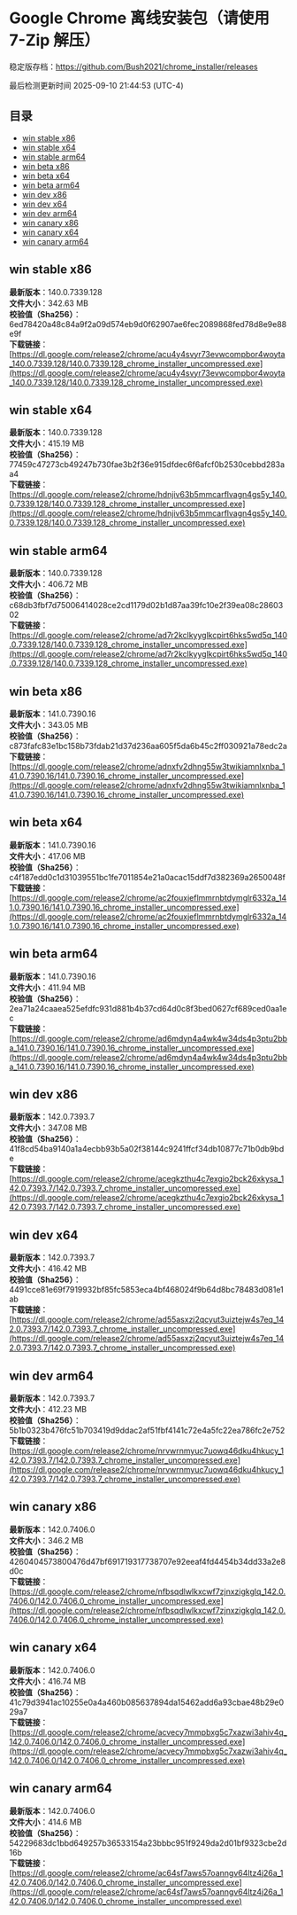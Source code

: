 # Google Chrome 离线安装包（请使用 7-Zip 解压）
稳定版存档：<https://github.com/Bush2021/chrome_installer/releases>

最后检测更新时间
2025-09-10 21:44:53 (UTC-4)

## 目录
* [win stable x86](https://github.com/Bush2021/chrome_installer?tab=readme-ov-file#win-stable-x86)
* [win stable x64](https://github.com/Bush2021/chrome_installer?tab=readme-ov-file#win-stable-x64)
* [win stable arm64](https://github.com/Bush2021/chrome_installer?tab=readme-ov-file#win-stable-arm64)
* [win beta x86](https://github.com/Bush2021/chrome_installer?tab=readme-ov-file#win-beta-x86)
* [win beta x64](https://github.com/Bush2021/chrome_installer?tab=readme-ov-file#win-beta-x64)
* [win beta arm64](https://github.com/Bush2021/chrome_installer?tab=readme-ov-file#win-beta-arm64)
* [win dev x86](https://github.com/Bush2021/chrome_installer?tab=readme-ov-file#win-dev-x86)
* [win dev x64](https://github.com/Bush2021/chrome_installer?tab=readme-ov-file#win-dev-x64)
* [win dev arm64](https://github.com/Bush2021/chrome_installer?tab=readme-ov-file#win-dev-arm64)
* [win canary x86](https://github.com/Bush2021/chrome_installer?tab=readme-ov-file#win-canary-x86)
* [win canary x64](https://github.com/Bush2021/chrome_installer?tab=readme-ov-file#win-canary-x64)
* [win canary arm64](https://github.com/Bush2021/chrome_installer?tab=readme-ov-file#win-canary-arm64)

## win stable x86
**最新版本**：140.0.7339.128  
**文件大小**：342.63 MB  
**校验值（Sha256）**：6ed78420a48c84a9f2a09d574eb9d0f62907ae6fec2089868fed78d8e9e88e9f  
**下载链接**：[https://dl.google.com/release2/chrome/acu4y4svyr73evwcompbor4woyta_140.0.7339.128/140.0.7339.128_chrome_installer_uncompressed.exe](https://dl.google.com/release2/chrome/acu4y4svyr73evwcompbor4woyta_140.0.7339.128/140.0.7339.128_chrome_installer_uncompressed.exe)  

## win stable x64
**最新版本**：140.0.7339.128  
**文件大小**：415.19 MB  
**校验值（Sha256）**：77459c47273cb49247b730fae3b2f36e915dfdec6f6afcf0b2530cebbd283aa4  
**下载链接**：[https://dl.google.com/release2/chrome/hdnjiv63b5mmcarflvagn4gs5y_140.0.7339.128/140.0.7339.128_chrome_installer_uncompressed.exe](https://dl.google.com/release2/chrome/hdnjiv63b5mmcarflvagn4gs5y_140.0.7339.128/140.0.7339.128_chrome_installer_uncompressed.exe)  

## win stable arm64
**最新版本**：140.0.7339.128  
**文件大小**：406.72 MB  
**校验值（Sha256）**：c68db3fbf7d75006414028ce2cd1179d02b1d87aa39fc10e2f39ea08c2860302  
**下载链接**：[https://dl.google.com/release2/chrome/ad7r2kclkyyglkcpirt6hks5wd5q_140.0.7339.128/140.0.7339.128_chrome_installer_uncompressed.exe](https://dl.google.com/release2/chrome/ad7r2kclkyyglkcpirt6hks5wd5q_140.0.7339.128/140.0.7339.128_chrome_installer_uncompressed.exe)  

## win beta x86
**最新版本**：141.0.7390.16  
**文件大小**：343.05 MB  
**校验值（Sha256）**：c873fafc83e1bc158b73fdab21d37d236aa605f5da6b45c2ff030921a78edc2a  
**下载链接**：[https://dl.google.com/release2/chrome/adnxfv2dhng55w3twikiamnlxnba_141.0.7390.16/141.0.7390.16_chrome_installer_uncompressed.exe](https://dl.google.com/release2/chrome/adnxfv2dhng55w3twikiamnlxnba_141.0.7390.16/141.0.7390.16_chrome_installer_uncompressed.exe)  

## win beta x64
**最新版本**：141.0.7390.16  
**文件大小**：417.06 MB  
**校验值（Sha256）**：c4f187edd0c1d31039551bc1fe7011854e21a0acac15ddf7d382369a2650048f  
**下载链接**：[https://dl.google.com/release2/chrome/ac2fouxjeflmmrnbtdymglr6332a_141.0.7390.16/141.0.7390.16_chrome_installer_uncompressed.exe](https://dl.google.com/release2/chrome/ac2fouxjeflmmrnbtdymglr6332a_141.0.7390.16/141.0.7390.16_chrome_installer_uncompressed.exe)  

## win beta arm64
**最新版本**：141.0.7390.16  
**文件大小**：411.94 MB  
**校验值（Sha256）**：2ea71a24caaea525efdfc931d881b4b37cd64d0c8f3bed0627cf689ced0aa1ec  
**下载链接**：[https://dl.google.com/release2/chrome/ad6mdyn4a4wk4w34ds4p3ptu2bba_141.0.7390.16/141.0.7390.16_chrome_installer_uncompressed.exe](https://dl.google.com/release2/chrome/ad6mdyn4a4wk4w34ds4p3ptu2bba_141.0.7390.16/141.0.7390.16_chrome_installer_uncompressed.exe)  

## win dev x86
**最新版本**：142.0.7393.7  
**文件大小**：347.08 MB  
**校验值（Sha256）**：41f8cd54ba9140a1a4ecbb93b5a02f38144c9241ffcf34db10877c71b0db9bde  
**下载链接**：[https://dl.google.com/release2/chrome/acegkzthu4c7exgio2bck26xkysa_142.0.7393.7/142.0.7393.7_chrome_installer_uncompressed.exe](https://dl.google.com/release2/chrome/acegkzthu4c7exgio2bck26xkysa_142.0.7393.7/142.0.7393.7_chrome_installer_uncompressed.exe)  

## win dev x64
**最新版本**：142.0.7393.7  
**文件大小**：416.42 MB  
**校验值（Sha256）**：4491cce81e69f7919932bf85fc5853eca4bf468024f9b64d8bc78483d081e1ab  
**下载链接**：[https://dl.google.com/release2/chrome/ad55asxzj2qcyut3uiztejw4s7eq_142.0.7393.7/142.0.7393.7_chrome_installer_uncompressed.exe](https://dl.google.com/release2/chrome/ad55asxzj2qcyut3uiztejw4s7eq_142.0.7393.7/142.0.7393.7_chrome_installer_uncompressed.exe)  

## win dev arm64
**最新版本**：142.0.7393.7  
**文件大小**：412.23 MB  
**校验值（Sha256）**：5b1b0323b476fc51b703419d9ddac2af51fbf4141c72e4a5fc22ea786fc2e752  
**下载链接**：[https://dl.google.com/release2/chrome/nrvwrnmyuc7uowq46dku4hkucy_142.0.7393.7/142.0.7393.7_chrome_installer_uncompressed.exe](https://dl.google.com/release2/chrome/nrvwrnmyuc7uowq46dku4hkucy_142.0.7393.7/142.0.7393.7_chrome_installer_uncompressed.exe)  

## win canary x86
**最新版本**：142.0.7406.0  
**文件大小**：346.2 MB  
**校验值（Sha256）**：4260404573800476d47bf691719317738707e92eeaf4fd4454b34dd33a2e8d0c  
**下载链接**：[https://dl.google.com/release2/chrome/nfbsqdlwlkxcwf7zjnxzigkglq_142.0.7406.0/142.0.7406.0_chrome_installer_uncompressed.exe](https://dl.google.com/release2/chrome/nfbsqdlwlkxcwf7zjnxzigkglq_142.0.7406.0/142.0.7406.0_chrome_installer_uncompressed.exe)  

## win canary x64
**最新版本**：142.0.7406.0  
**文件大小**：416.74 MB  
**校验值（Sha256）**：41c79d3941ac10255e0a4a460b085637894da15462add6a93cbae48b29e029a7  
**下载链接**：[https://dl.google.com/release2/chrome/acvecy7mmpbxg5c7xazwi3ahiv4q_142.0.7406.0/142.0.7406.0_chrome_installer_uncompressed.exe](https://dl.google.com/release2/chrome/acvecy7mmpbxg5c7xazwi3ahiv4q_142.0.7406.0/142.0.7406.0_chrome_installer_uncompressed.exe)  

## win canary arm64
**最新版本**：142.0.7406.0  
**文件大小**：414.6 MB  
**校验值（Sha256）**：54229683dc1bbd649257b36533154a23bbbc951f9249da2d01bf9323cbe2d16b  
**下载链接**：[https://dl.google.com/release2/chrome/ac64sf7aws57oanngv64ltz4j26a_142.0.7406.0/142.0.7406.0_chrome_installer_uncompressed.exe](https://dl.google.com/release2/chrome/ac64sf7aws57oanngv64ltz4j26a_142.0.7406.0/142.0.7406.0_chrome_installer_uncompressed.exe)  


